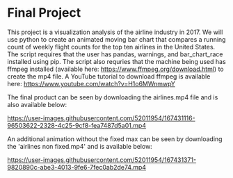 # Final Project

This project is a visualization analysis of the airline industry in 2017. We will use python to create an animated moving bar chart that compares a running count of weekly flight counts for the top ten airlines in the United States. The script requires that the user has pandas, warnings, and bar_chart_race installed using pip. The script also requries that the machine being used has ffmpeg installed (available here: https://www.ffmpeg.org/download.html) to create the mp4 file. A YouTube tutorial to download ffmpeg is available here: https://www.youtube.com/watch?v=H1o6MWnmwpY

The final product can be seen by downloading the airlines.mp4 file and is also available below:

https://user-images.githubusercontent.com/52011954/167431116-96503622-2328-4c25-9cf8-fea7487d5a01.mp4

An additional animation without the fixed max can be seen by downloading the 'airlines non fixed.mp4' and is available below:

https://user-images.githubusercontent.com/52011954/167431371-9820890c-abe3-4013-9fe6-7fec0ab2de74.mp4
